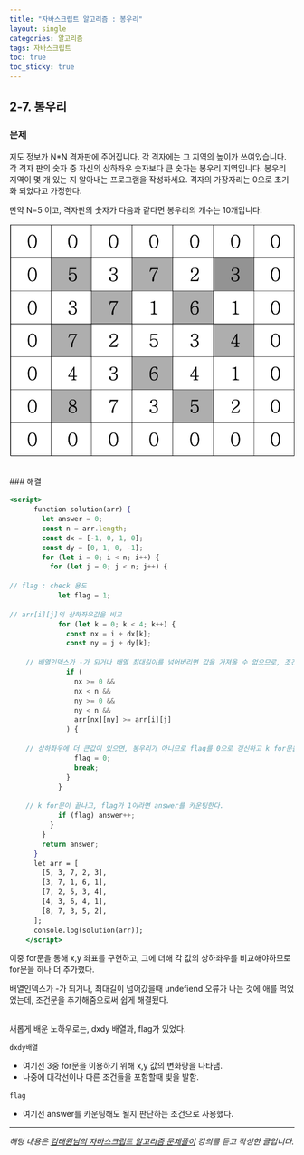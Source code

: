 ```yaml
---
title: "자바스크립트 알고리즘 : 봉우리"
layout: single
categories: 알고리즘
tags: 자바스크립트
toc: true
toc_sticky: true
---
```


## 2-7. 봉우리

### 문제

지도 정보가 N\*N 격자판에 주어집니다. 각 격자에는 그 지역의 높이가 쓰여있습니다. 각 격자
판의 숫자 중 자신의 상하좌우 숫자보다 큰 숫자는 봉우리 지역입니다. 봉우리 지역이 몇 개
있는 지 알아내는 프로그램을 작성하세요.
격자의 가장자리는 0으로 초기화 되었다고 가정한다.

만약 N=5 이고, 격자판의 숫자가 다음과 같다면 봉우리의 개수는 10개입니다.
<br>

![1](/assets/images/algorithm/algo207-00001.png)

<br>
### 해결

```jsx
<script>
      function solution(arr) {
        let answer = 0;
        const n = arr.length;
        const dx = [-1, 0, 1, 0];
        const dy = [0, 1, 0, -1];
        for (let i = 0; i < n; i++) {
          for (let j = 0; j < n; j++) {

// flag : check 용도
            let flag = 1;

// arr[i][j]의 상하좌우값을 비교
            for (let k = 0; k < 4; k++) {
              const nx = i + dx[k];
              const ny = j + dy[k];

	// 배열인덱스가 -가 되거나 배열 최대길이를 넘어버리면 값을 가져올 수 없으므로, 조건문추가.
              if (
                nx >= 0 &&
                nx < n &&
                ny >= 0 &&
                ny < n &&
                arr[nx][ny] >= arr[i][j]
              ) {

	// 상하좌우에 더 큰값이 있으면, 봉우리가 아니므로 flag를 0으로 갱신하고 k for문을 탈출한다.
                flag = 0;
                break;
              }
            }

	// k for문이 끝나고, flag가 1이라면 answer를 카운팅한다.
            if (flag) answer++;
          }
        }
        return answer;
      }
      let arr = [
        [5, 3, 7, 2, 3],
        [3, 7, 1, 6, 1],
        [7, 2, 5, 3, 4],
        [4, 3, 6, 4, 1],
        [8, 7, 3, 5, 2],
      ];
      console.log(solution(arr));
    </script>
```

이중 for문을 통해 x,y 좌표를 구현하고, 그에 더해 각 값의 상하좌우를 비교해야하므로 for문을 하나 더 추가했다.

배열인덱스가 -가 되거나, 최대길이 넘어갔을때 undefiend 오류가 나는 것에 애를 먹었었는데, 조건문을 추가해줌으로써 쉽게 해결됬다.

<br>
새롭게 배운 노하우로는, dxdy 배열과, flag가 있었다.

`dxdy배열`

- 여기선 3중 for문을 이용하기 위해 x,y 값의 변화량을 나타냄.
- 나중에 대각선이나 다른 조건들을 포함할때 빛을 발함.

`flag`

- 여기선 answer를 카운팅해도 될지 판단하는 조건으로 사용했다.

---

_해당 내용은 [김태원님의 자바스크립트 알고리즘 문제풀이](https://www.inflearn.com/course/%EC%9E%90%EB%B0%94%EC%8A%A4%ED%81%AC%EB%A6%BD%ED%8A%B8-%EC%95%8C%EA%B3%A0%EB%A6%AC%EC%A6%98-%EB%AC%B8%EC%A0%9C%ED%92%80%EC%9D%B4/dashboard) 강의를 듣고 작성한 글입니다._
